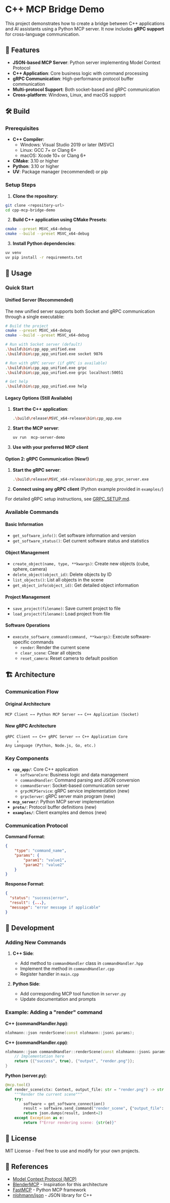 # C++ MCP Bridge Demo

This project demonstrates how to create a bridge between C++ applications and AI assistants using a Python MCP server. It now includes **gRPC support** for cross-language communication.

## 🚀 Features

-   **JSON-based MCP Server**: Python server implementing Model Context Protocol
-   **C++ Application**: Core business logic with command processing
-   **gRPC Communication**: High-performance protocol buffer communication
-   **Multi-protocol Support**: Both socket-based and gRPC communication
-   **Cross-platform**: Windows, Linux, and macOS support

## 🛠️ Build

### Prerequisites

-   **C++ Compiler**:
    -   Windows: Visual Studio 2019 or later (MSVC)
    -   Linux: GCC 7+ or Clang 6+
    -   macOS: Xcode 10+ or Clang 6+
-   **CMake**: 3.10 or higher
-   **Python**: 3.10 or higher
-   **UV**: Package manager (recommended) or pip

### Setup Steps

1. **Clone the repository**:

```bash
git clone <repository-url>
cd cpp-mcp-bridge-demo
```

2. **Build C++ application using CMake Presets**:

```bash
cmake --preset MSVC_x64-debug
cmake --build --preset MSVC_x64-debug
```

3. **Install Python dependencies**:

```bash
uv venv
uv pip install -r requirements.txt
```

## 🎯 Usage

### Quick Start

#### Unified Server (Recommended)

The new unified server supports both Socket and gRPC communication through a single executable:

```bash
# Build the project
cmake --preset MSVC_x64-debug
cmake --build --preset MSVC_x64-debug

# Run with Socket server (default)
.\build\bin\cpp_app_unified.exe
.\build\bin\cpp_app_unified.exe socket 9876

# Run with gRPC server (if gRPC is available)
.\build\bin\cpp_app_unified.exe grpc
.\build\bin\cpp_app_unified.exe grpc localhost:50051

# Get help
.\build\bin\cpp_app_unified.exe help
```

#### Legacy Options (Still Available)

1. **Start the C++ application**:

    ```bash
    .\build\release\MSVC_x64-release\bin\cpp_app.exe
    ```

2. **Start the MCP server**:

    ```bash
    uv run  mcp-server-demo
    ```

3. **Use with your preferred MCP client**

#### Option 2: gRPC Communication (New!)

1. **Start the gRPC server**:

    ```bash
    .\build\release\MSVC_x64-release\bin\cpp_app_grpc_server.exe
    ```

2. **Connect using any gRPC client** (Python example provided in `examples/`)

For detailed gRPC setup instructions, see [GRPC_SETUP.md](GRPC_SETUP.md).

### Available Commands

#### Basic Information

-   `get_software_info()`: Get software information and version
-   `get_software_status()`: Get current software status and statistics

#### Object Management

-   `create_object(name, type, **kwargs)`: Create new objects (cube, sphere, camera)
-   `delete_object(object_id)`: Delete objects by ID
-   `list_objects()`: List all objects in the scene
-   `get_object_info(object_id)`: Get detailed object information

#### Project Management

-   `save_project(filename)`: Save current project to file
-   `load_project(filename)`: Load project from file

#### Software Operations

-   `execute_software_command(command, **kwargs)`: Execute software-specific commands
    -   `render`: Render the current scene
    -   `clear_scene`: Clear all objects
    -   `reset_camera`: Reset camera to default position

## 🏗️ Architecture

### Communication Flow

#### Original Architecture

```
MCP Client ←→ Python MCP Server ←→ C++ Application (Socket)
```

#### New gRPC Architecture

```
gRPC Client ←→ C++ gRPC Server ←→ C++ Application Core
     ↓
Any Language (Python, Node.js, Go, etc.)
```

### Key Components

-   **`cpp_app/`**: Core C++ application
    -   `softwareCore`: Business logic and data management
    -   `commandHandler`: Command parsing and JSON conversion
    -   `commandServer`: Socket-based communication server
    -   `grpcMCPService`: gRPC service implementation (new)
    -   `grpcServer`: gRPC server main program (new)
-   **`mcp_server/`**: Python MCP server implementation
-   **`proto/`**: Protocol buffer definitions (new)
-   **`examples/`**: Client examples and demos (new)

### Communication Protocol

**Command Format**:

```json
{
    "type": "command_name",
    "params": {
        "param1": "value1",
        "param2": "value2"
    }
}
```

**Response Format**:

```json
{
  "status": "success|error",
  "result": {...},
  "message": "error message if applicable"
}
```

## 🔧 Development

### Adding New Commands

1. **C++ Side**:

    - Add method to `commandHandler` class in `commandHandler.hpp`
    - Implement the method in `commandHandler.cpp`
    - Register handler in `main.cpp`

2. **Python Side**:
    - Add corresponding MCP tool function in `server.py`
    - Update documentation and prompts

### Example: Adding a "render" command

**C++ (commandHandler.hpp)**:

```cpp
nlohmann::json renderScene(const nlohmann::json& params);
```

**C++ (commandHandler.cpp)**:

```cpp
nlohmann::json commandHandler::renderScene(const nlohmann::json& params) {
    // Implementation here
    return {{"success", true}, {"output", "render.png"}};
}
```

**Python (server.py)**:

```python
@mcp.tool()
def render_scene(ctx: Context, output_file: str = "render.png") -> str:
    """Render the current scene"""
    try:
        software = get_software_connection()
        result = software.send_command("render_scene", {"output_file": output_file})
        return json.dumps(result, indent=2)
    except Exception as e:
        return f"Error rendering scene: {str(e)}"
```

## 📄 License

MIT License - Feel free to use and modify for your own projects.

## 🔗 References

-   [Model Context Protocol (MCP)](https://modelcontextprotocol.io/)
-   [BlenderMCP](https://github.com/rikhuijzer/blender-mcp) - Inspiration for this architecture
-   [FastMCP](https://github.com/jlowin/fastmcp) - Python MCP framework
-   [nlohmann/json](https://github.com/nlohmann/json) - JSON library for C++
